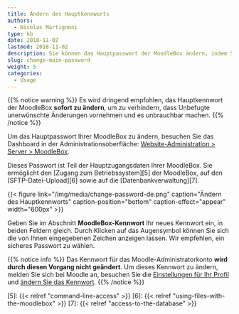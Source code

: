```yaml
---
title: Ändern des Hauptkennworts
authors:
  - Nicolas Martignoni
type: kb
date: 2018-11-02
lastmod: 2018-11-02
description: Sie können das Hauptpasswort der MoodleBox ändern, indem Sie das Dashboard in der Administration durchsuchen.
slug: change-main-password
weight: 5
categories:
  - Usage
---
```


{{% notice warning %}}
Es wird dringend empfohlen, das Hauptkennwort der MoodleBox __sofort zu ändern__, um zu verhindern, dass Unbefugte unerwünschte Änderungen vornehmen und es unbrauchbar machen.
{{% /notice %}}

Um das Hauptpasswort Ihrer MoodleBox zu ändern, besuchen Sie das Dashboard in der Administrationsoberfläche: [Website-Administration > Server > MoodleBox][1].

Dieses Passwort ist Teil der Hauptzugangsdaten Ihrer MoodleBox. Sie ermöglicht den [Zugang zum Betriebssystem][5] der MoodleBox, auf den [SFTP-Datei-Upload][6] sowie auf die [Datenbankverwaltung][7].

{{< figure link="/img/media/change-password-de.png" caption="Ändern des Hauptkennworts" caption-position="bottom" caption-effect="appear" width="600px"  >}}

Geben Sie im Abschnitt __MoodleBox-Kennwort__ Ihr neues Kennwort ein, in beiden Feldern gleich. Durch Klicken auf das Augensymbol können Sie sich die von Ihnen eingegebenen Zeichen anzeigen lassen. Wir empfehlen, ein sicheres Passwort zu wählen.

{{% notice info %}}
Das Kennwort für das Moodle-Administratorkonto __wird durch diesen Vorgang nicht geändert__. Um dieses Kennwort zu ändern, melden Sie sich bei Moodle an, besuchen Sie die <a href="http://moodlebox.home/user/preferences.php">Einstellungen für Ihr Profil</a> und <a href="http://moodlebox.home/login/change_password.php">ändern Sie das Kennwort</a>.
{{% /notice %}}

 [1]: http://moodlebox.home/admin/tool/moodlebox/index.php
 [2]: http://moodlebox.home/
 [3]: http://moodlebox.home/user/preferences.php
 [4]: http://moodlebox.home/login/change_password.php
 [5]: {{< relref "command-line-access" >}}
 [6]: {{< relref "using-files-with-the-moodlebox" >}}
 [7]: {{< relref "access-to-the-database" >}}
